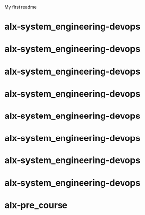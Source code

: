 My first readme
# alx-system_engineering-devops
# alx-system_engineering-devops
# alx-system_engineering-devops
# alx-system_engineering-devops
# alx-system_engineering-devops
# alx-system_engineering-devops
# alx-system_engineering-devops
# alx-system_engineering-devops
# alx-pre_course
